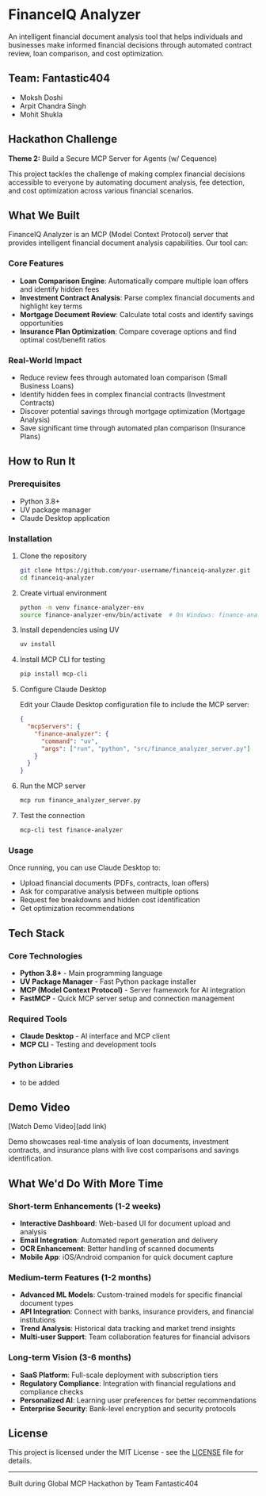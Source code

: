 # FinanceIQ Analyzer

An intelligent financial document analysis tool that helps individuals and businesses make informed financial decisions through automated contract review, loan comparison, and cost optimization.

## Team: Fantastic404

- Moksh Doshi
- Arpit Chandra Singh
- Mohit Shukla

## Hackathon Challenge

**Theme 2:** Build a Secure MCP Server for Agents (w/ Cequence)

This project tackles the challenge of making complex financial decisions accessible to everyone by automating document analysis, fee detection, and cost optimization across various financial scenarios.

## What We Built

FinanceIQ Analyzer is an MCP (Model Context Protocol) server that provides intelligent financial document analysis capabilities. Our tool can:

### Core Features

- **Loan Comparison Engine**: Automatically compare multiple loan offers and identify hidden fees
- **Investment Contract Analysis**: Parse complex financial documents and highlight key terms
- **Mortgage Document Review**: Calculate total costs and identify savings opportunities
- **Insurance Plan Optimization**: Compare coverage options and find optimal cost/benefit ratios

### Real-World Impact

- Reduce review fees through automated loan comparison (Small Business Loans)
- Identify hidden fees in complex financial contracts (Investment Contracts)
- Discover potential savings through mortgage optimization (Mortgage Analysis)
- Save significant time through automated plan comparison (Insurance Plans)

## How to Run It

### Prerequisites

- Python 3.8+
- UV package manager
- Claude Desktop application

### Installation

1. Clone the repository
   ```bash
   git clone https://github.com/your-username/financeiq-analyzer.git
   cd financeiq-analyzer
   ```

2. Create virtual environment
   ```bash
   python -m venv finance-analyzer-env
   source finance-analyzer-env/bin/activate  # On Windows: finance-analyzer-env\Scripts\activate
   ```

3. Install dependencies using UV
   ```bash
   uv install
   ```

4. Install MCP CLI for testing
   ```bash
   pip install mcp-cli
   ```

5. Configure Claude Desktop
   
   Edit your Claude Desktop configuration file to include the MCP server:
   ```json
   {
     "mcpServers": {
       "finance-analyzer": {
         "command": "uv",
         "args": ["run", "python", "src/finance_analyzer_server.py"]
       }
     }
   }
   ```

6. Run the MCP server
   ```bash
   mcp run finance_analyzer_server.py
   ```

7. Test the connection
   ```bash
   mcp-cli test finance-analyzer
   ```

### Usage

Once running, you can use Claude Desktop to:

- Upload financial documents (PDFs, contracts, loan offers)
- Ask for comparative analysis between multiple options
- Request fee breakdowns and hidden cost identification
- Get optimization recommendations

## Tech Stack

### Core Technologies

- **Python 3.8+** - Main programming language
- **UV Package Manager** - Fast Python package installer
- **MCP (Model Context Protocol)** - Server framework for AI integration
- **FastMCP** - Quick MCP server setup and connection management

### Required Tools

- **Claude Desktop** - AI interface and MCP client
- **MCP CLI** - Testing and development tools

### Python Libraries

- to be added

## Demo Video

[Watch Demo Video](add link)

Demo showcases real-time analysis of loan documents, investment contracts, and insurance plans with live cost comparisons and savings identification.

## What We'd Do With More Time

### Short-term Enhancements (1-2 weeks)

- **Interactive Dashboard**: Web-based UI for document upload and analysis
- **Email Integration**: Automated report generation and delivery
- **OCR Enhancement**: Better handling of scanned documents
- **Mobile App**: iOS/Android companion for quick document capture

### Medium-term Features (1-2 months)

- **Advanced ML Models**: Custom-trained models for specific financial document types
- **API Integration**: Connect with banks, insurance providers, and financial institutions
- **Trend Analysis**: Historical data tracking and market trend insights
- **Multi-user Support**: Team collaboration features for financial advisors

### Long-term Vision (3-6 months)

- **SaaS Platform**: Full-scale deployment with subscription tiers
- **Regulatory Compliance**: Integration with financial regulations and compliance checks
- **Personalized AI**: Learning user preferences for better recommendations
- **Enterprise Security**: Bank-level encryption and security protocols

## License

This project is licensed under the MIT License - see the [LICENSE](LICENSE) file for details.

---

Built during Global MCP Hackathon by Team Fantastic404
